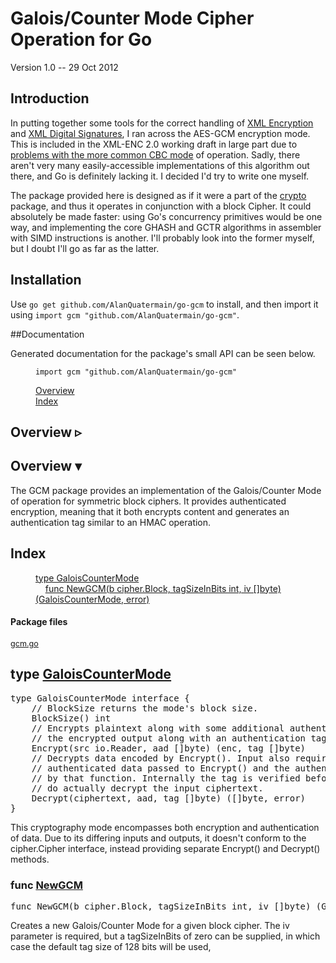 # Galois/Counter Mode Cipher Operation for Go

Version 1.0 -- 29 Oct 2012

## Introduction

In putting together some tools for the correct handling of [XML Encryption][XMLENC] and [XML Digital Signatures][XMLDSig], I ran across the AES-GCM encryption mode. This is included in the XML-ENC 2.0 working draft in large part due to [problems with the more common CBC mode][cbc-warning] of operation. Sadly, there aren't very many easily-accessible implementations of this algorithm out there, and Go is definitely lacking it. I decided I'd try to write one myself.

The package provided here is designed as if it were a part of the [crypto][go-crypto] package, and thus it operates in conjunction with a block Cipher. It could absolutely be made faster: using Go's concurrency primitives would be one way, and implementing the core GHASH and GCTR algorithms in assembler with SIMD instructions is another. I'll probably look into the former myself, but I doubt I'll go as far as the latter.

[XMLENC]: http://www.w3.org/TR/2012/WD-xmlenc-core1-20121018/
[XMLDSig]: http://www.w3.org/TR/xmldsig-core2/
[cbc-warning]: http://www.w3.org/TR/2012/WD-xmlenc-core1-20121018/#cbc-warning
[go-crypto]: http://golang.org/pkg/crypto/

## Installation

Use `go get github.com/AlanQuatermain/go-gcm` to install, and then import it using `import gcm "github.com/AlanQuatermain/go-gcm"`.

##Documentation

Generated documentation for the package's small API can be seen below.

<!--
	Copyright 2009 The Go Authors. All rights reserved.
	Use of this source code is governed by a BSD-style
	license that can be found in the LICENSE file.
-->

	
<div id="short-nav">
	<dl>
		<dd>
			<code>import gcm "github.com/AlanQuatermain/go-gcm"</code>
		</dd>
	</dl>
	<dl>
		<dd>
			<a href="#overview" class="overviewLink">Overview</a>
		</dd>
		<dd>
			<a href="#index">Index</a>
		</dd>
	</dl>
</div><!-- The package's Name is printed as title by the top-level template -->
<div id="overview" class="toggleVisible">
	<div class="collapsed">
		<h2 class="toggleButton" title="Click to show Overview section">
			Overview ▹
		</h2>
	</div>
	<div class="expanded">
		<h2 class="toggleButton" title="Click to hide Overview section">
			Overview ▾
		</h2>
		<p>
			The GCM package provides an implementation of the Galois/Counter Mode of operation for symmetric block ciphers. It provides authenticated encryption, meaning that it both encrypts content and generates an authentication tag similar to an HMAC operation.
		</p>
	</div>
</div>
<h2 id="index">
	Index
</h2><!-- Table of contents for API; must be named manual-nav to turn off auto nav. -->
<div id="manual-nav">
	<dl>
		<dd>
			<a href="#GaloisCounterMode">type GaloisCounterMode</a>
		</dd>
		<dd>
			&nbsp; &nbsp; <a href="#NewGCM">func NewGCM(b cipher.Block, tagSizeInBits int, iv []byte) (GaloisCounterMode, error)</a>
		</dd>
	</dl>
	<h4>
		Package files
	</h4>
	<p>
		<span style="font-size:90%"><a href="/target/gcm.go">gcm.go</a></span>
	</p>
	<h2 id="GaloisCounterMode">
		type <a href="/target/gcm.go?s=654:1311#L12">GaloisCounterMode</a>
	</h2>
	<pre>
type GaloisCounterMode interface {
    <span class="comment">// BlockSize returns the mode's block size.</span>
    BlockSize() int
    <span class="comment">// Encrypts plaintext along with some additional authenticated data, returning</span>
    <span class="comment">// the encrypted output along with an authentication tag.</span>
    Encrypt(src io.Reader, aad []byte) (enc, tag []byte)
    <span class="comment">// Decrypts data encoded by Encrypt(). Input also requires the additional</span>
    <span class="comment">// authenticated data passed to Encrypt() and the authentication tag returned</span>
    <span class="comment">// by that function. Internally the tag is verified before any attempt is made</span>
    <span class="comment">// do actually decrypt the input ciphertext.</span>
    Decrypt(ciphertext, aad, tag []byte) ([]byte, error)
}
</pre>
	<p>
		This cryptography mode encompasses both encryption and authentication of data. Due to its differing inputs and outputs, it doesn't conform to the cipher.Cipher interface, instead providing separate Encrypt() and Decrypt() methods.
	</p>
	<h3 id="NewGCM">
		func <a href="/target/gcm.go?s=1754:1838#L45">NewGCM</a>
	</h3>
	<pre>
func NewGCM(b cipher.Block, tagSizeInBits int, iv []byte) (GaloisCounterMode, error)
</pre>
	<p>
		Creates a new Galois/Counter Mode for a given block cipher. The iv parameter is required, but a tagSizeInBits of zero can be supplied, in which case the default tag size of 128 bits will be used,
	</p>
</div>
